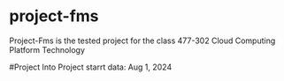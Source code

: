 # project-fms
Project-Fms is the tested project for the class 477-302 Cloud Computing Platform Technology

#Project Into
Project starrt data: Aug 1, 2024
